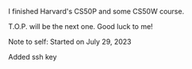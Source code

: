 <p>I finished Harvard's CS50P and some CS50W course.</p> 
<p>T.O.P. will be the next one. Good luck to me!</p>
<p>Note to self: Started on July 29, 2023</p>
<p>Added ssh key</p>